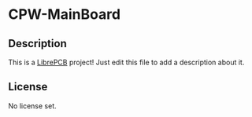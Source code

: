 # CPW-MainBoard

## Description

This is a [LibrePCB](https://librepcb.org) project!
Just edit this file to add a description about it.

## License

No license set.
